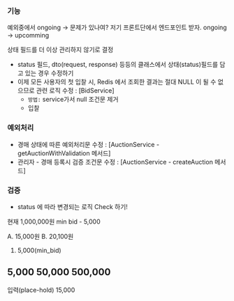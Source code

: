 ### 기능

[//]: # (- 경매가 종료되면 경매 Table 의 상태를 Finished 로 변경)

[//]: # (  - `방법:` ttl이 만료되었을 때 처리하기.)

[//]: # (- 경매의 startTime 이 되면, 경매 Table 의 상태를 Ongoing 으로 변경)

[//]: # (  - FE 에서 경매 상태를 확인할 때, Ongoing 인 경우에만 입찰 가능하도록 설정)

[//]: # (    - `방법:` ???)

[//]: # (  - BE 에서 startTime, endTime 을 FE 로 전달하고, &#40;타이머?&#41; 기능으로 경매 상태를 변경할 수 있도록 설정)

[//]: # (    - FE 에서 경매 상태가 변경되면 BE 의 Auction Table 에서도 상태가 변경되어야 함)

[//]: # (      - `방법:` ???)

예외중에서 ongoing -> 문제가 있나여?
저기 프론트단에서 엔드포인트 받자.
ongoing -> upcomming

상태 필드를 더 이상 관리하지 않기로 결정
- status 필드, dto(request, response) 등등의 클래스에서 상태(status)필드를 담고 있는 경우 수정하기
- 이제 모든 사용자의 첫 입찰 시, Redis 에서 조회한 결과는 절대 NULL 이 될 수 없으므로 관련 로직 수정 : [BidService]
  - `방법:` service가서 null 조건문 제거
  - 입찰
  
### 예외처리
  - 경매 상태에 따른 예외처리문 수정 : [AuctionService - getAuctionWithValidation 메서드]
  - 관리자 - 경매 등록시 검증 조건문 수정 : [AuctionService - createAuction 메서드]

### 검증
- status 에 따라 변경되는 로직 Check 하기!





현재 1,000,000원
min bid - 5,000

A. 15,000원
B. 20,100원

1. 5,000(min_bid)

5,000 50,000 500,000
-------------------
입력(place-hold) 15,000




